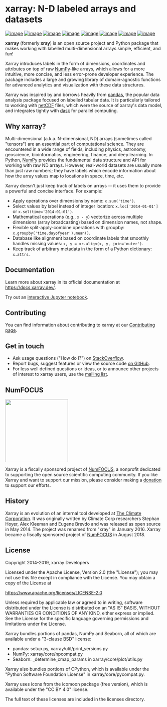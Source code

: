 # xarray: N-D labeled arrays and datasets

[![image](https://github.com/pydata/xarray/workflows/CI/badge.svg?branch=main)](https://github.com/pydata/xarray/actions?query=workflow%3ACI)
[![image](https://codecov.io/gh/pydata/xarray/branch/main/graph/badge.svg)](https://codecov.io/gh/pydata/xarray)
[![image](https://readthedocs.org/projects/xray/badge/?version=latest)](https://docs.xarray.dev/)
[![image](https://img.shields.io/badge/benchmarked%20by-asv-green.svg?style=flat)](https://pandas.pydata.org/speed/xarray/)
[![image](https://img.shields.io/pypi/v/xarray.svg)](https://pypi.python.org/pypi/xarray/)
[![image](https://img.shields.io/badge/code%20style-black-000000.svg)](https://github.com/python/black)
[![image](https://zenodo.org/badge/DOI/10.5281/zenodo.598201.svg)](https://doi.org/10.5281/zenodo.598201)
[![image](https://img.shields.io/twitter/follow/xarray_dev?style=social)](https://twitter.com/xarray_dev)

**xarray** (formerly **xray**) is an open source project and Python
package that makes working with labelled multi-dimensional arrays
simple, efficient, and fun!

Xarray introduces labels in the form of dimensions, coordinates and
attributes on top of raw [NumPy](https://www.numpy.org)-like arrays,
which allows for a more intuitive, more concise, and less error-prone
developer experience. The package includes a large and growing library
of domain-agnostic functions for advanced analytics and visualization
with these data structures.

Xarray was inspired by and borrows heavily from
[pandas](https://pandas.pydata.org), the popular data analysis package
focused on labelled tabular data. It is particularly tailored to working
with [netCDF](https://www.unidata.ucar.edu/software/netcdf) files, which
were the source of xarray\'s data model, and integrates tightly with
[dask](https://dask.org) for parallel computing.

## Why xarray?

Multi-dimensional (a.k.a. N-dimensional, ND) arrays (sometimes called
"tensors") are an essential part of computational science. They are
encountered in a wide range of fields, including physics, astronomy,
geoscience, bioinformatics, engineering, finance, and deep learning. In
Python, [NumPy](https://www.numpy.org) provides the fundamental data
structure and API for working with raw ND arrays. However, real-world
datasets are usually more than just raw numbers; they have labels which
encode information about how the array values map to locations in space,
time, etc.

Xarray doesn\'t just keep track of labels on arrays \-- it uses them to
provide a powerful and concise interface. For example:

- Apply operations over dimensions by name: `x.sum('time')`.
- Select values by label instead of integer location:
    `x.loc['2014-01-01']` or `x.sel(time='2014-01-01')`.
- Mathematical operations (e.g., `x - y`) vectorize across multiple
    dimensions (array broadcasting) based on dimension names, not shape.
- Flexible split-apply-combine operations with groupby:
    `x.groupby('time.dayofyear').mean()`.
- Database like alignment based on coordinate labels that smoothly
    handles missing values: `x, y = xr.align(x, y, join='outer')`.
- Keep track of arbitrary metadata in the form of a Python dictionary:
    `x.attrs`.

## Documentation

Learn more about xarray in its official documentation at
<https://docs.xarray.dev/>.

Try out an [interactive Jupyter
notebook](https://mybinder.org/v2/gh/pydata/xarray/main?urlpath=lab/tree/doc/examples/weather-data.ipynb).

## Contributing

You can find information about contributing to xarray at our
[Contributing
page](https://docs.xarray.dev/en/latest/contributing.html#).

## Get in touch

- Ask usage questions ("How do I?") on
    [StackOverflow](https://stackoverflow.com/questions/tagged/python-xarray).
- Report bugs, suggest features or view the source code [on
    GitHub](https://github.com/pydata/xarray).
- For less well defined questions or ideas, or to announce other
    projects of interest to xarray users, use the [mailing
    list](https://groups.google.com/forum/#!forum/xarray).

## NumFOCUS

<img src="https://numfocus.org/wp-content/uploads/2017/07/NumFocus_LRG.png" width="200" href="https://numfocus.org/">

Xarray is a fiscally sponsored project of
[NumFOCUS](https://numfocus.org), a nonprofit dedicated to supporting
the open source scientific computing community. If you like Xarray and
want to support our mission, please consider making a
[donation](https://numfocus.salsalabs.org/donate-to-xarray/) to support
our efforts.

## History

Xarray is an evolution of an internal tool developed at [The Climate
Corporation](http://climate.com/). It was originally written by Climate
Corp researchers Stephan Hoyer, Alex Kleeman and Eugene Brevdo and was
released as open source in May 2014. The project was renamed from
"xray" in January 2016. Xarray became a fiscally sponsored project of
[NumFOCUS](https://numfocus.org) in August 2018.

## License

Copyright 2014-2019, xarray Developers

Licensed under the Apache License, Version 2.0 (the "License"); you
may not use this file except in compliance with the License. You may
obtain a copy of the License at

 <https://www.apache.org/licenses/LICENSE-2.0>

Unless required by applicable law or agreed to in writing, software
distributed under the License is distributed on an "AS IS" BASIS,
WITHOUT WARRANTIES OR CONDITIONS OF ANY KIND, either express or implied.
See the License for the specific language governing permissions and
limitations under the License.

Xarray bundles portions of pandas, NumPy and Seaborn, all of which are
available under a "3-clause BSD" license:

- pandas: setup.py, xarray/util/print_versions.py
- NumPy: xarray/core/npcompat.py
- Seaborn: _determine_cmap_params in xarray/core/plot/utils.py

Xarray also bundles portions of CPython, which is available under the
"Python Software Foundation License" in xarray/core/pycompat.py.

Xarray uses icons from the icomoon package (free version), which is
available under the "CC BY 4.0" license.

The full text of these licenses are included in the licenses directory.
